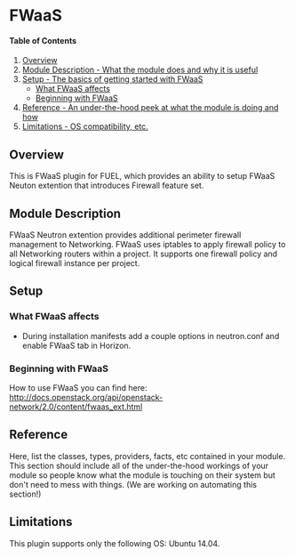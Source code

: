 # FWaaS

#### Table of Contents

1. [Overview](#overview)
2. [Module Description - What the module does and why it is useful](#module-description)
3. [Setup - The basics of getting started with FWaaS](#setup)
    * [What FWaaS affects](#what-fwaas-affects)
    * [Beginning with FWaaS](#beginning-with-fwaas)
4. [Reference - An under-the-hood peek at what the module is doing and how](#reference)
5. [Limitations - OS compatibility, etc.](#limitations)

## Overview

This is FWaaS plugin for FUEL, which provides an ability to setup FWaaS Neuton extention
that introduces Firewall feature set.

## Module Description

FWaaS Neutron extention provides additional perimeter firewall management to Networking.
FWaaS uses iptables to apply firewall policy to all Networking routers within a project.
It supports one firewall policy and logical firewall instance per project.

## Setup

### What FWaaS affects

* During installation manifests add a couple options in neutron.conf and enable FWaaS tab in Horizon.

### Beginning with FWaaS

How to use FWaaS you can find here:
http://docs.openstack.org/api/openstack-network/2.0/content/fwaas_ext.html

## Reference

Here, list the classes, types, providers, facts, etc contained in your module.
This section should include all of the under-the-hood workings of your module so
people know what the module is touching on their system but don't need to mess
with things. (We are working on automating this section!)

## Limitations

This plugin supports only the following OS: Ubuntu 14.04.
